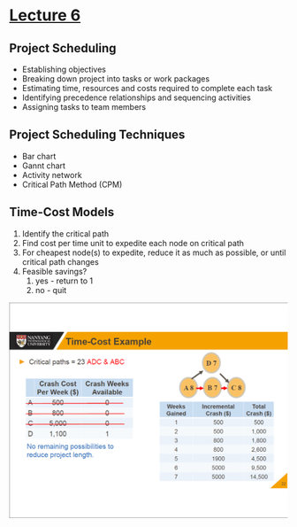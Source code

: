 # [Lecture 6](README.md)

## Project Scheduling

-   Establishing objectives
-   Breaking down project into tasks or work packages
-   Estimating time, resources and costs required to complete each task
-   Identifying precedence relationships and sequencing activities
-   Assigning tasks to team members



## Project Scheduling Techniques

-   Bar chart
-   Gannt chart
-   Activity network
-   Critical Path Method (CPM)



## Time-Cost Models

1.   Identify the critical path
2.   Find cost per time unit to expedite each node on critical path
3.   For cheapest node(s) to expedite, reduce it as much as possible, or until critical path changes
4.   Feasible savings?
     1.   yes - return to 1
     2.   no - quit

![L6-1](images/L6-1.png)



